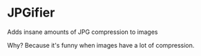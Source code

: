 # JPGifier
Adds insane amounts of JPG compression to images

Why? Because it's funny when images have a lot of compression.
